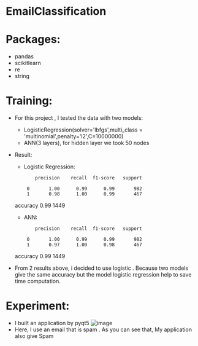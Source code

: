 # EmailClassification
# Packages:
  - pandas
  - scikitlearn
  - re
  - string
# Training:
 - For this project , I tested the data with two models:
    - LogisticRegression(solver='lbfgs',multi_class = 'multinomial',penalty='l2',C=10000000)
    - ANN(3 layers), for hidden layer  we took 50 nodes
 - Result:
    - Logistic Regression:
  
              precision    recall  f1-score   support

           0       1.00      0.99      0.99       982
           1       0.98      1.00      0.99       467

    accuracy                           0.99      1449

    
    
    - ANN:
  
              precision    recall  f1-score   support

           0       1.00      0.99      0.99       982
           1       0.97      1.00      0.98       467

    accuracy                           0.99      1449

 - From 2 results above, i decided to use logistic . Because two models give the same accuracy but the model logistic regression help to save time computation.
# Experiment:
 - I built an application by pyqt5
  ![image](https://user-images.githubusercontent.com/106424285/232960794-743a226e-b0f6-4c7c-a012-e40ca636ef50.png)
 - Here, I use an email that is spam . As you can see that, My application also give Spam
